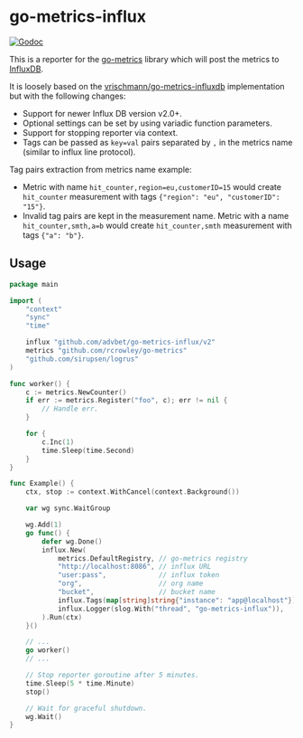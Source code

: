 go-metrics-influx
=================

[![Godoc](http://img.shields.io/badge/godoc-reference-blue.svg?style=flat)](https://godoc.org/github.com/advbet/go-metrics-influx)

This is a reporter for the [go-metrics](https://github.com/rcrowley/go-metrics)
library which will post the metrics to [InfluxDB](https://influxdb.com/).

It is loosely based on the
[vrischmann/go-metrics-influxdb](https://github.com/vrischmann/go-metrics-influxdb)
implementation but with the following changes:

- Support for newer Influx DB version v2.0+.
- Optional settings can be set by using variadic function parameters.
- Support for stopping reporter via context.
- Tags can be passed as `key=val` pairs separated by `,` in the metrics name
  (similar to influx line protocol).

Tag pairs extraction from metrics name example:

- Metric with name `hit_counter,region=eu,customerID=15` would create
  `hit_counter` measurement with tags `{"region": "eu", "customerID": "15"}`.
- Invalid tag pairs are kept in the measurement name. Metric with a name
  `hit_counter,smth,a=b` would create `hit_counter,smth` measurement with tags
  `{"a": "b"}`.

Usage
-----

```go
package main

import (
	"context"
	"sync"
	"time"

	influx "github.com/advbet/go-metrics-influx/v2"
	metrics "github.com/rcrowley/go-metrics"
	"github.com/sirupsen/logrus"
)

func worker() {
	c := metrics.NewCounter()
	if err := metrics.Register("foo", c); err != nil {
		// Handle err.
	}

	for {
		c.Inc(1)
		time.Sleep(time.Second)
	}
}

func Example() {
	ctx, stop := context.WithCancel(context.Background())

	var wg sync.WaitGroup

	wg.Add(1)
	go func() {
		defer wg.Done()
		influx.New(
			metrics.DefaultRegistry, // go-metrics registry
			"http://localhost:8086", // influx URL
			"user:pass",             // influx token
			"org",                   // org name
			"bucket",                // bucket name
			influx.Tags(map[string]string{"instance": "app@localhost"}),
			influx.Logger(slog.With("thread", "go-metrics-influx")),
		).Run(ctx)
	}()

	// ...
	go worker()
	// ...

	// Stop reporter goroutine after 5 minutes.
	time.Sleep(5 * time.Minute)
	stop()

	// Wait for graceful shutdown.
	wg.Wait()
}
```

